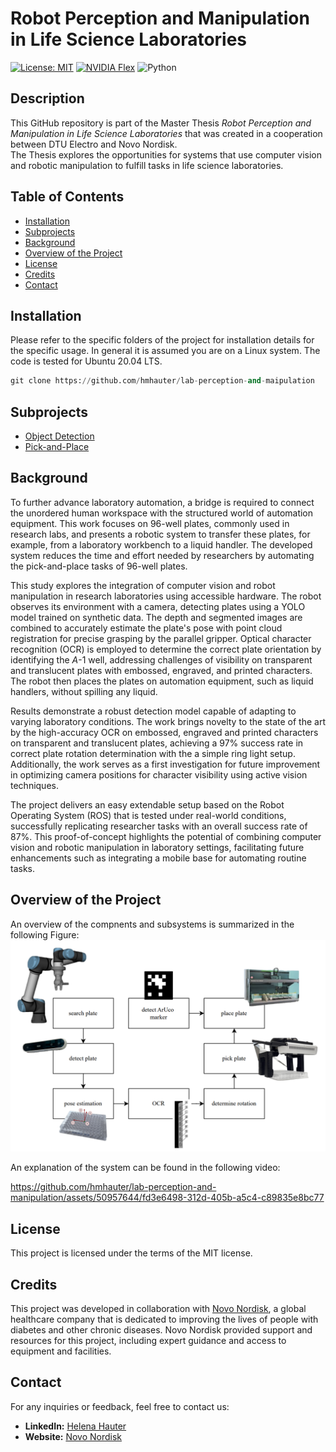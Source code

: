 # Robot Perception and Manipulation in Life Science Laboratories

[![License: MIT](https://img.shields.io/badge/License-MIT-yellow.svg)](https://opensource.org/licenses/MIT)
[![NVIDIA Flex](https://img.shields.io/badge/NVIDIA-Flex-green)](https://developer.nvidia.com/flex)
![Python](https://img.shields.io/badge/Python-3.8-blue)

## Description
This GitHub repository is part of the Master Thesis *Robot Perception and Manipulation in Life Science Laboratories* that was created in a cooperation between DTU Electro and Novo Nordisk.  
The Thesis explores the opportunities for systems that use computer vision and robotic manipulation to fulfill tasks in life science laboratories.

## Table of Contents

- [Installation](#installation)
- [Subprojects](#subprojects)
- [Background](#background)
- [Overview of the Project](#solution)
- [License](#license)
- [Credits](#credits)
- [Contact](#contact)

## Installation

Please refer to the specific folders of the project for installation details for the specific usage. In general it is assumed you are on a Linux system. The code is tested for Ubuntu 20.04 LTS. 

```python
git clone https://github.com/hmhauter/lab-perception-and-maipulation
```


## Subprojects

- [Object Detection](https://github.com/hmhauter/lab-perception-and-maipulation/tree/master/object-detection)
- [Pick-and-Place](https://github.com/hmhauter/lab-perception-and-maipulation/tree/master/pick-and-place)

## Background
To further advance laboratory automation, a bridge is required to connect the unordered human workspace with the structured world of automation equipment.
This work focuses on 96-well plates, commonly used in research labs, and presents a robotic system to transfer these plates, for example, from a laboratory workbench to a liquid handler. The developed system reduces the time and effort needed by researchers by automating the pick-and-place tasks of 96-well plates.

This study explores the integration of computer vision and robot manipulation in research laboratories using accessible hardware. The robot observes its environment with a camera, detecting plates using a YOLO model trained on synthetic data. The depth and segmented images are combined to accurately estimate the plate's pose with point cloud registration for precise grasping by the parallel gripper. Optical character recognition (OCR) is employed to determine the correct plate orientation by identifying the $A$-1 well, addressing challenges of visibility on transparent and translucent plates with embossed, engraved, and printed characters. The robot then places the plates on automation equipment, such as liquid handlers, without spilling any liquid. 

Results demonstrate a robust detection model capable of adapting to varying laboratory conditions. The work brings novelty to the state of the art by the high-accuracy OCR on embossed, engraved and printed characters on transparent and translucent plates, achieving a 97% success rate in correct plate rotation determination with the a simple ring light setup. Additionally, the work serves as a first investigation for future improvement in optimizing camera positions for character visibility using active vision techniques.

The project delivers an easy extendable setup based on the Robot Operating System (ROS) that is tested under real-world conditions, successfully replicating researcher tasks with an overall success rate of 87%. This proof-of-concept highlights the potential of combining computer vision and robotic manipulation in laboratory settings, facilitating future enhancements such as integrating a mobile base for automating routine tasks.

## Overview of the Project
An overview of the compnents and subsystems is summarized in the following Figure:
<img src="https://github.com/hmhauter/lab-perception-and-maipulation/blob/master/figures/SystemOverview.PNG" width="700">

An explanation of the system can be found in the following video:


https://github.com/hmhauter/lab-perception-and-manipulation/assets/50957644/fd3e6498-312d-405b-a5c4-c89835e8bc77



## License

This project is licensed under the terms of the MIT license. 

## Credits

This project was developed in collaboration with [Novo Nordisk](https://www.novonordisk.com/), a global healthcare company that is dedicated to improving the lives of people with diabetes and other chronic diseases. Novo Nordisk provided support and resources for this project, including expert guidance and access to equipment and facilities.

## Contact

For any inquiries or feedback, feel free to contact us:

- **LinkedIn:** [Helena Hauter](https://dk.linkedin.com/in/helena-mia-hauter)
- **Website:** [Novo Nordisk](https://www.novonordisk.com/)
